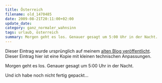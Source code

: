 ```yaml
---
title: Österreich
filename: old_1470485
date: 2009-08-21T20:11:00+02:00
update_date:
category: ganz_normaler_wahnsinn
tags: urlaub, österreich
summary: Morgen geht es los. Genauer gesagt um 5:00 Uhr in der Nacht.
---
```

Dieser Eintrag wurde ursprünglich auf meinem [alten Blog veröffentlicht](https://stu.blogger.de/stories/1470485/). Dieser Eintrag hier ist eine Kopie mit kleinen technischen Anpassungen.

Morgen geht es los. Genauer gesagt um 5:00 Uhr in der Nacht.

Und ich habe noch nicht fertig gepackt…
